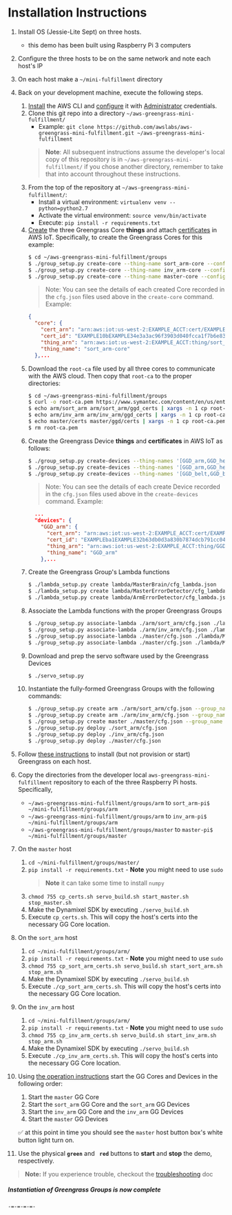 
# Installation Instructions
1. Install OS (Jessie-Lite Sept) on three hosts.
    - this demo has been built using Raspberry Pi 3 computers
1. Configure the three hosts to be on the same network and note each host's IP  
1. On each host make a `~/mini-fulfillment` directory
1. Back on your development machine, execute the following steps.
    1. [Install](http://docs.aws.amazon.com/cli/latest/userguide/installing.html) 
    the AWS CLI and [configure](http://docs.aws.amazon.com/cli/latest/userguide/cli-chap-getting-started.html) 
    it with [Administrator](http://docs.aws.amazon.com/IAM/latest/UserGuide/getting-started_create-admin-group.html) 
    credentials.   
    1. Clone this git repo into a directory `~/aws-greengrass-mini-fulfillment/`
        - Example: `git clone https://github.com/awslabs/aws-greengrass-mini-fulfillment.git ~/aws-greengrass-mini-fulfillment`
        > **Note**: All subsequent instructions assume the developer's local copy of 
        this repository is in `~/aws-greengrass-mini-fulfillment/` if you chose 
        another directory, remember to take that into account throughout these 
        instructions. 
    1. From the top of the repository at `~/aws-greengrass-mini-fulfillment/`:
        - Install a virtual environment: `virtualenv venv --python=python2.7`
        - Activate the virtual environment: `source venv/bin/activate`
        - Execute: `pip install -r requirements.txt`
    1. [Create](http://docs.aws.amazon.com/iot/latest/developerguide/thing-registry.html) 
    the three Greengrass Core **things** and attach 
    [certificates](http://docs.aws.amazon.com/iot/latest/developerguide/managing-device-certs.html) 
    in AWS IoT. Specifically, to create the Greengrass Cores for this example:  
        ```bash
        $ cd ~/aws-greengrass-mini-fulfillment/groups
        $ ./group_setup.py create-core --thing-name sort_arm-core --config-file ./arm/sort_arm/cfg.json --cert-dir ./arm/sort_arm
        $ ./group_setup.py create-core --thing-name inv_arm-core --config-file ./arm/inv_arm/cfg.json --cert-dir ./arm/inv_arm
        $ ./group_setup.py create-core --thing-name master-core --config-file ./master/cfg.json --cert-dir ./master/certs
        ```
        > Note: You can see the details of each created Core recorded in the 
        `cfg.json` files used above in the `create-core` command. Example: 
        ```json
        {
          "core": {
            "cert_arn": "arn:aws:iot:us-west-2:EXAMPLE_ACCT:cert/EXAMPLE10bEXAMPLE34e3a3ac96f3903d040fcca1f7b6e83aba15d95a631622b",
            "cert_id": "EXAMPLE10bEXAMPLE34e3a3ac96f3903d040fcca1f7b6e83aba15d95a631622b",
            "thing_arn": "arn:aws:iot:us-west-2:EXAMPLE_ACCT:thing/sort_arm-core",
            "thing_name": "sort_arm-core"
          },...
        ``` 
    1. Download the `root-ca` file used by all three cores to communicate with 
    the AWS cloud. Then copy that `root-ca` to the proper directories:
        ```bash
        $ cd ~/aws-greengrass-mini-fulfillment/groups
        $ curl -o root-ca.pem https://www.symantec.com/content/en/us/enterprise/verisign/roots/VeriSign-Class%203-Public-Primary-Certification-Authority-G5.pem
        $ echo arm/sort_arm arm/sort_arm/ggd_certs | xargs -n 1 cp root-ca.pem
        $ echo arm/inv_arm arm/inv_arm/ggd_certs | xargs -n 1 cp root-ca.pem
        $ echo master/certs master/ggd/certs | xargs -n 1 cp root-ca.pem
        $ rm root-ca.pem
        ```
    1. Create the Greengrass Device **things** and **certificates** in AWS IoT 
        as follows:
        ```bash
        $ ./group_setup.py create-devices --thing-names '[GGD_arm,GGD_heartbeat]' --config-file ./arm/sort_arm/cfg.json --cert-dir ./arm/sort_arm/ggd_certs
        $ ./group_setup.py create-devices --thing-names '[GGD_arm,GGD_heartbeat]' --config-file ./arm/inv_arm/cfg.json --cert-dir ./arm/inv_arm/ggd_certs
        $ ./group_setup.py create-devices --thing-names '[GGD_belt,GGD_bridge,GGD_heartbeat,GGD_web]' --config-file ./master/cfg.json --cert-dir ./master/ggd/certs
        ```
        > Note: You can see the details of each create Device recorded in the 
        `cfg.json` files used above in the `create-devices` command. Example:
        ```json
          ...
          "devices": {
            "GGD_arm": {
              "cert_arn": "arn:aws:iot:us-west-2:EXAMPLE_ACCT:cert/EXAMPLEba1EXAMPLE32b63db0d3a830b7874dcb791cc045ad9bc7c64a058c87e",
              "cert_id": "EXAMPLEba1EXAMPLE32b63db0d3a830b7874dcb791cc045ad9bc7c64a058c87e",
              "thing_arn": "arn:aws:iot:us-west-2:EXAMPLE_ACCT:thing/GGD_arm",
              "thing_name": "GGD_arm"
            },...
        ```
    1. Create the Greengrass Group's Lambda functions
        ```bash
        $ ./lambda_setup.py create lambda/MasterBrain/cfg_lambda.json
        $ ./lambda_setup.py create lambda/MasterErrorDetector/cfg_lambda.json
        $ ./lambda_setup.py create lambda/ArmErrorDetector/cfg_lambda.json
        ```
    1. Associate the Lambda functions with the proper Greengrass Groups
        ```bash
        $ ./group_setup.py associate-lambda ./arm/sort_arm/cfg.json ./lambda/ArmErrorDetector/cfg_lambda.json
        $ ./group_setup.py associate-lambda ./arm/inv_arm/cfg.json ./lambda/ArmErrorDetector/cfg_lambda.json
        $ ./group_setup.py associate-lambda ./master/cfg.json ./lambda/MasterBrain/cfg_lambda.json
        $ ./group_setup.py associate-lambda ./master/cfg.json ./lambda/MasterErrorDetector/cfg_lambda.json
        ```
    1. Download and prep the servo software used by the Greengrass Devices
        ```bash
        $ ./servo_setup.py
        ```
    1. Instantiate the fully-formed Greengrass Groups with the following commands:
        ```bash
        $ ./group_setup.py create arm ./arm/sort_arm/cfg.json --group_name sort_arm
        $ ./group_setup.py create arm ./arm/inv_arm/cfg.json --group_name inv_arm
        $ ./group_setup.py create master ./master/cfg.json --group_name master
        $ ./group_setup.py deploy ./sort_arm/cfg.json
        $ ./group_setup.py deploy ./inv_arm/cfg.json
        $ ./group_setup.py deploy ./master/cfg.json
        ```
1. Follow [these instructions](http://docs.aws.amazon.com/greengrass/latest/developerguide/what-is-gg.html) 
   to install (but not provision or start) Greengrass on each host.
1. Copy the directories from the developer local `aws-greengrass-mini-fulfillment` repository 
   to each of the three Raspberry Pi hosts. Specifically,
    - `~/aws-greengrass-mini-fulfillment/groups/arm` to `sort_arm-pi$ ~/mini-fulfillment/groups/arm`
    - `~/aws-greengrass-mini-fulfillment/groups/arm` to `inv_arm-pi$ ~/mini-fulfillment/groups/arm`
    - `~/aws-greengrass-mini-fulfillment/groups/master` to `master-pi$ ~/mini-fulfillment/groups/master`
1. On the `master` host
    1. `cd ~/mini-fulfillment/groups/master/`
    1. `pip install -r requirements.txt` - **Note** you might need to use `sudo`
        > **Note** it can take some time to install `numpy`
    1. `chmod 755 cp_certs.sh servo_build.sh start_master.sh stop_master.sh`
    1. Make the Dynamixel SDK by executing `./servo_build.sh`
    1. Execute `cp_certs.sh`. This will copy the host's certs into the 
       necessary GG Core location.
1. On the `sort_arm` host
    1. `cd ~/mini-fulfillment/groups/arm/`
    1. `pip install -r requirements.txt` - **Note** you might need to use `sudo`
    1. `chmod 755 cp_sort_arm_certs.sh servo_build.sh start_sort_arm.sh stop_arm.sh`
    1. Make the Dynamixel SDK by executing `./servo_build.sh`
    1. Execute `./cp_sort_arm_certs.sh`. This will copy the host's certs into the 
       necessary GG Core location.
1. On the `inv_arm` host
    1. `cd ~/mini-fulfillment/groups/arm/`
    1. `pip install -r requirements.txt` - **Note** you might need to use `sudo`
    1. `chmod 755 cp_inv_arm_certs.sh servo_build.sh start_inv_arm.sh stop_arm.sh`
    1. Make the Dynamixel SDK by executing `./servo_build.sh`
    1. Execute `./cp_inv_arm_certs.sh`. This will copy the host's certs into the 
       necessary GG Core location.
1. Using [the operation instructions](OPERATE.md) start the GG Cores and Devices in the following order:
    1. Start the `master` GG Core
    1. Start the `sort_arm` GG Core and the `sort_arm` GG Devices
    1. Start the `inv_arm` GG Core and the `inv_arm` GG Devices
    1. Start the `master` GG Devices
    
    :white_check_mark: at this point in time you should see the `master` host button box's white button light turn on.
1. Use the physical **`green`** and **` red`** buttons to **start** and **stop** the demo, respectively.
> **Note:** If you experience trouble, checkout the [troubleshooting](TROUBLE.md) doc

##### Instantiation of Greengrass Groups is now complete

`-=-=-=-=-`
